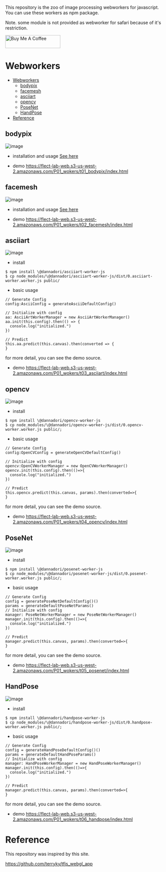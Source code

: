 This repository is the zoo of image processing webworkers for javascript. 
You can use these workers as npm package.

Note. some module is not provided as webworker for safari because of it's restriction.

<a href="https://www.buymeacoffee.com/wokad" target="_blank"><img src="https://cdn.buymeacoffee.com/buttons/default-orange.png" alt="Buy Me A Coffee" height="41" width="174"></a>

# Webworkers

- [Webworkers](#webworkers)
  - [bodypix](#bodypix)
  - [facemesh](#facemesh)
  - [asciiart](#asciiart)
  - [opencv](#opencv)
  - [PoseNet](#posenet)
  - [HandPose](#handpose)
- [Reference](#reference)



## bodypix
![image](https://user-images.githubusercontent.com/48346627/95987700-be773780-0e62-11eb-9645-40b7c0adb826.png)


- installation and usage 
[See here](/001_bodypix-worker-js)

- demo
https://flect-lab-web.s3-us-west-2.amazonaws.com/P01_wokers/t01_bodypix/index.html


## facemesh
![image](https://user-images.githubusercontent.com/48346627/95987793-dfd82380-0e62-11eb-9fe5-d0fab9eb2598.png)

- installation and usage 
[See here](/002_facemesh-worker-js)

- demo
https://flect-lab-web.s3-us-west-2.amazonaws.com/P01_wokers/t02_facemesh/index.html

## asciiart
![image](https://user-images.githubusercontent.com/48346627/95987874-fc745b80-0e62-11eb-95ac-43b3d998d50f.png)

- install
```
$ npm install \@dannadori/asciiart-worker-js
$ cp node_modules/\@dannadori/asciiart-worker-js/dist/0.asciiart-worker.worker.js public/
```

- basic usage

```
// Generate Config
config:AsciiConfig = generateAsciiDefaultConfig()

// Initialize with config
aa: AsciiArtWorkerManager = new AsciiArtWorkerManager()
aa.init(this.config).then(() => {
  console.log("initialized.")
})

// Predict
this.aa.predict(this.canvas).then(converted => {
}
```

for more detail, you can see the demo source.
- demo
https://flect-lab-web.s3-us-west-2.amazonaws.com/P01_wokers/t03_asciiart/index.html

## opencv
![image](https://user-images.githubusercontent.com/48346627/95988031-40676080-0e63-11eb-81a6-0262a24f685e.png)

- install
```
$ npm install \@dannadori/opencv-worker-js
$ cp node_modules/\@dannadori/opencv-worker-js/dist/0.opencv-worker.worker.js public/;
```
- basic usage

```
// Generate Config
config:OpenCVConfig = generateOpenCVDefaultConfig()

// Initialize with config
opencv:OpenCVWorkerManager = new OpenCVWorkerManager()
opencv.init(this.config).then(()=>{
  console.log("initialized.")
})

// Predict
this.opencv.predict(this.canvas, params).then(converted=>{
}
```

for more detail, you can see the demo source.


- demo
https://flect-lab-web.s3-us-west-2.amazonaws.com/P01_wokers/t04_opencv/index.html


## PoseNet
![image](https://user-images.githubusercontent.com/48346627/95988122-6260e300-0e63-11eb-9b1e-8712b47410dd.png)

- install
```
$ npm install \@dannadori/posenet-worker-js
$ cp node_modules/\@dannadori/posenet-worker-js/dist/0.posenet-worker.worker.js public/;
```
- basic usage

```
// Generate Config
config = generatePoseNetDefaultConfig()()
params = generateDefaultPoseNetParams()
// Initialize with config
manager: PoseNetWorkerManager = new PoseNetWorkerManager()
manager.init(this.config).then(()=>{
  console.log("initialized.")
})

// Predict
manager.predict(this.canvas, params).then(converted=>{
}
```

for more detail, you can see the demo source.


- demo
https://flect-lab-web.s3-us-west-2.amazonaws.com/P01_wokers/t05_posenet/index.html


## HandPose
![image](https://user-images.githubusercontent.com/48346627/95988209-88868300-0e63-11eb-809a-35a52b7f77fe.png)

- install
```
$ npm install \@dannadori/handpose-worker-js
$ cp node_modules/\@dannadori/handpose-worker-js/dist/0.handpose-worker.worker.js public/;
```
- basic usage

```
// Generate Config
config = generateHandPoseDefaultConfig()()
params = generateDefaultHandPoseParams()
// Initialize with config
manager: HandPoseWorkerManager = new HandPoseWorkerManager()
manager.init(this.config).then(()=>{
  console.log("initialized.")
})

// Predict
manager.predict(this.canvas, params).then(converted=>{
}
```

for more detail, you can see the demo source.

- demo
https://flect-lab-web.s3-us-west-2.amazonaws.com/P01_wokers/t06_handpose/index.html



# Reference
This repository was inspired by this site.

https://github.com/terryky/tfjs_webgl_app






